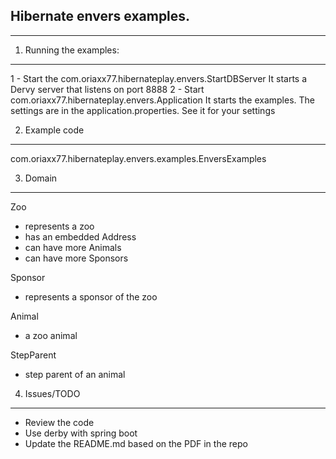 Hibernate envers examples.
--------------------------------
--------------------------------

1. Running the examples:
--------------------------------
1 - Start the com.oriaxx77.hibernateplay.envers.StartDBServer
	It starts a Dervy server that listens on port 8888
2 - Start com.oriaxx77.hibernateplay.envers.Application
	It starts the examples. The settings are in the application.properties.
	See it for your settings
	
2. Example code
--------------------------------
com.oriaxx77.hibernateplay.envers.examples.EnversExamples

3. Domain
--------------------------------

Zoo 
- represents a zoo
- has an embedded Address
- can have more Animals
- can have more Sponsors

Sponsor
- represents a sponsor of the zoo

Animal
- a zoo animal

StepParent
- step parent of an animal
 

4. Issues/TODO
----------------------------------
- Review the code
- Use derby with spring boot
- Update the README.md based on the PDF in the repo